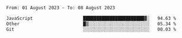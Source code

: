 <!--START_SECTION:waka-->

```txt
From: 01 August 2023 - To: 08 August 2023

JavaScript                   ███████████████████████▓░   94.63 %
Other                        █▒░░░░░░░░░░░░░░░░░░░░░░░   05.34 %
Git                          ░░░░░░░░░░░░░░░░░░░░░░░░░   00.03 %
```

<!--END_SECTION:waka-->
